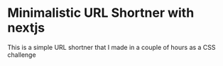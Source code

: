 # Minimalistic URL Shortner with nextjs

This is a simple URL shortner that I made in a couple of hours as a CSS challenge